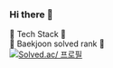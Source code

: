 ### Hi there 👋

🔭 Tech Stack 🔭<br/>
🌱 Baekjoon solved rank 🌱<br/>
[![Solved.ac/
프로필](http://mazassumnida.wtf/api/v2/generate_badge?boj=skfo8gmlakd)](https://solved.ac/profile/skfo8gmlakd)
<!--
**ParkSungCheol/ParkSungCheol** is a ✨ _special_ ✨ repository because its `README.md` (this file) appears on your GitHub profile.

Here are some ideas to get you started:

- 🔭 I’m currently working on ...
- 🌱 I’m currently learning ...
- 👯 I’m looking to collaborate on ...
- 🤔 I’m looking for help with ...
- 💬 Ask me about ...
- 📫 How to reach me: ...
- 😄 Pronouns: ...
- ⚡ Fun fact: ...
-->
